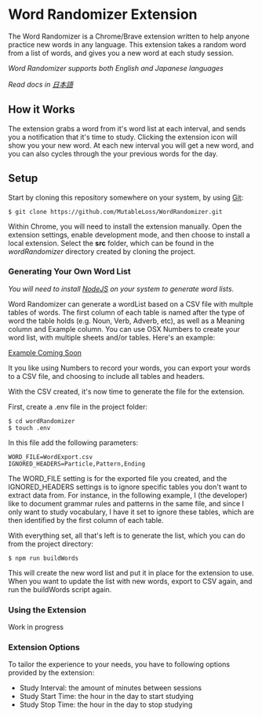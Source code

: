 # Word Randomizer Extension

The Word Randomizer is a Chrome/Brave extension written to help anyone practice new words in any language. This extension takes a random word from a list of words, and gives you a new word at each study session.

_Word Randomizer supports both English and Japanese languages_

_Read docs in [日本語](https://github.com/MutableLoss/WordRandomizer/README.ja.md)_

## How it Works

The extension grabs a word from it's word list at each interval, and sends you a notification that it's time to study. Clicking the extension icon will show you your new word. At each new interval you will get a new word, and you can also cycles through the your previous words for the day.

## Setup

Start by cloning this repository somewhere on your system, by using [Git](https://git-scm.com/downloads):

```
$ git clone https://github.com/MutableLoss/WordRandomizer.git
```

Within Chrome, you will need to install the extension manually. Open the extension settings, enable development mode, and then choose to install a local extension. Select the __src__ folder,  which can be found in the _wordRandomizer_ directory created by cloning the project.

### Generating Your Own Word List

_You will need to install [NodeJS](https://nodejs.org) on your system to generate word lists._

Word Randomizer can generate a wordList based on a CSV file with multple tables of words. The first column of each table is named after the type of word the table holds (e.g. Noun, Verb, Adverb, etc), as well as a Meaning column and Example column. You can use OSX Numbers to create your word list, with multiple sheets and/or tables. Here's an example:

[Example Coming Soon](http://#)

It you like using Numbers to record your words, you can export your words to a CSV file, and choosing to include all tables and headers.

With the CSV created, it's now time to generate the file for the extension. 

First, create a .env file in the project folder:

```
$ cd wordRandomizer
$ touch .env
```

In this file add the following parameters:

```
WORD_FILE=WordExport.csv
IGNORED_HEADERS=Particle,Pattern,Ending
```

The WORD_FILE setting is for the exported file you created, and the IGNORED_HEADERS settings is to ignore specific tables you don't want to extract data from. For instance, in the following example, I (the developer) like to document grammar rules and patterns in the same file, and since I  only want to study vocabulary, I have it set to ignore these tables, which are then identified by the first column of each table.

With everything set, all that's left is to generate the list, which you can do from the project directory:

```
$ npm run buildWords
```

This will create the new word list and put it in place for the extension to use. When you want to update the list with new words, export to CSV again, and run the buildWords script again.

### Using the Extension

Work in progress

### Extension Options

To tailor the experience to your needs, you have to following options provided by the extension:

* Study Interval: the amount of minutes between sessions
* Study Start Time: the hour in the day to start studying
* Study Stop Time: the hour in the day to stop studying